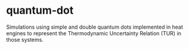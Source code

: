 # quantum-dot
Simulations using simple and double quantum dots implemented in heat engines to represent the Thermodynamic Uncertainty Relation (TUR) in those systems.
